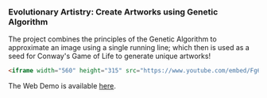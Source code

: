 ### Evolutionary Artistry: Create Artworks using Genetic Algorithm 

The project combines the principles of the Genetic Algorithm to approximate an image using a single running line; which then is used as a seed for Conway's Game of Life to generate unique artworks! 
```html
<iframe width="560" height="315" src="https://www.youtube.com/embed/Fg6OHpA3eCE?si=SJYUNefgAt6lN_oG" frameborder="0" allow="accelerometer; autoplay; clipboard-write; encrypted-media; gyroscope; picture-in-picture" allowfullscreen></iframe>
```
The Web Demo is available [here](https://evolutionary-artistry.streamlit.app/).
